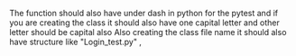 The function should also have under dash in python for the pytest and if you are creating the class it should also have  one capital letter and other letter should be capital also 
Also creating the class file name it should also have structure like "Login_test.py" ,

